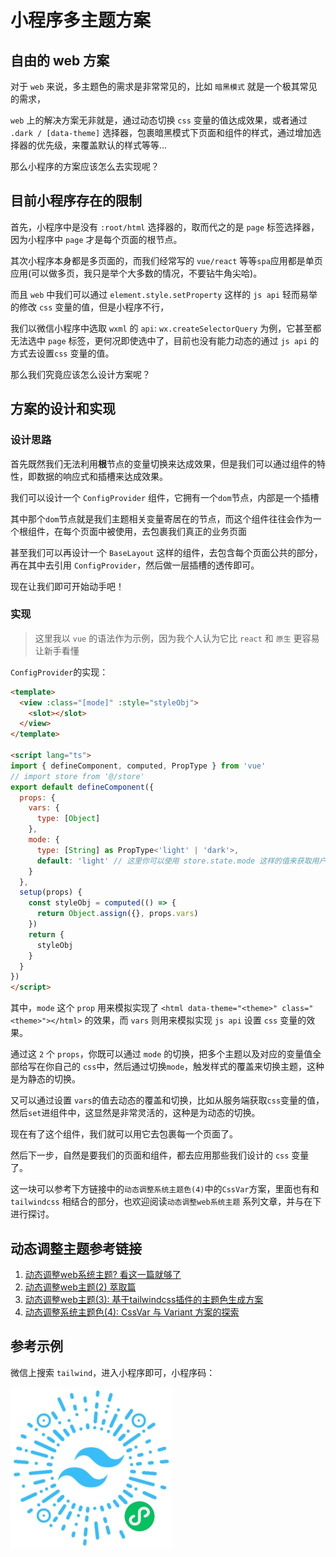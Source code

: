 # 小程序多主题方案

## 自由的 web 方案

对于 `web` 来说，多主题色的需求是非常常见的，比如 `暗黑模式` 就是一个极其常见的需求，

`web` 上的解决方案无非就是，通过动态切换 `css` 变量的值达成效果，或者通过 `.dark / [data-theme]` 选择器，包裹暗黑模式下页面和组件的样式，通过增加选择器的优先级，来覆盖默认的样式等等...

那么小程序的方案应该怎么去实现呢？

## 目前小程序存在的限制

首先，小程序中是没有 `:root/html` 选择器的，取而代之的是 `page` 标签选择器，因为小程序中 `page` 才是每个页面的根节点。

其次小程序本身都是多页面的，而我们经常写的 `vue/react` 等等`spa`应用都是单页应用(可以做多页，我只是举个大多数的情况，不要钻牛角尖哈)。

而且 `web` 中我们可以通过 `element.style.setProperty` 这样的 `js api` 轻而易举的修改 `css` 变量的值，但是小程序不行，

我们以微信小程序中选取 `wxml` 的 `api`: `wx.createSelectorQuery` 为例，它甚至都无法选中 `page` 标签，更何况即使选中了，目前也没有能力动态的通过 `js api` 的方式去设置`css` 变量的值。

那么我们究竟应该怎么设计方案呢？

## 方案的设计和实现

### 设计思路

首先既然我们无法利用**根**节点的变量切换来达成效果，但是我们可以通过组件的特性，即数据的响应式和插槽来达成效果。

我们可以设计一个 `ConfigProvider` 组件，它拥有一个`dom`节点，内部是一个插槽

其中那个`dom`节点就是我们主题相关变量寄居在的节点，而这个组件往往会作为一个根组件，在每个页面中被使用，去包裹我们真正的业务页面

甚至我们可以再设计一个 `BaseLayout` 这样的组件，去包含每个页面公共的部分，再在其中去引用 `ConfigProvider`，然后做一层插槽的透传即可。

现在让我们即可开始动手吧！

### 实现

> 这里我以 `vue` 的语法作为示例，因为我个人认为它比 `react` 和 `原生` 更容易让新手看懂

`ConfigProvider`的实现：

```html
<template>
  <view :class="[mode]" :style="styleObj">
    <slot></slot>
  </view>
</template>

<script lang="ts">
import { defineComponent, computed, PropType } from 'vue'
// import store from '@/store'
export default defineComponent({
  props: {
    vars: {
      type: [Object]
    },
    mode: {
      type: [String] as PropType<'light' | 'dark'>,
      default: 'light' // 这里你可以使用 store.state.mode 这样的值来获取用户的配置
    }
  },
  setup(props) {
    const styleObj = computed(() => {
      return Object.assign({}, props.vars)
    })
    return {
      styleObj
    }
  }
})
</script>
```

其中，`mode` 这个 `prop` 用来模拟实现了 `<html data-theme="<theme>" class="<theme>"></html>` 的效果，而 `vars` 则用来模拟实现 `js api` 设置 `css` 变量的效果。

通过这 `2` 个 `props`，你既可以通过 `mode` 的切换，把多个主题以及对应的变量值全部给写在你自己的 `css`中，然后通过切换`mode`，触发样式的覆盖来切换主题，这种是为静态的切换。

又可以通过设置 `vars`的值去动态的覆盖和切换，比如从服务端获取`css`变量的值，然后`set`进组件中，这显然是非常灵活的，这种是为动态的切换。

现在有了这个组件，我们就可以用它去包裹每一个页面了。

然后下一步，自然是要我们的页面和组件，都去应用那些我们设计的 `css` 变量了。

这一块可以参考下方链接中的`动态调整系统主题色(4)`中的`CssVar`方案，里面也有和 `tailwindcss` 相结合的部分，也欢迎阅读`动态调整web系统主题` 系列文章，并与在下进行探讨。

## 动态调整主题参考链接

1. [动态调整web系统主题? 看这一篇就够了](https://icebreaker.top/articles/2021/12/18-flexible-theme)
2. [动态调整web主题(2) 萃取篇](https://icebreaker.top/articles/2022/1/15-custom-theme-2)
3. [动态调整web主题(3): 基于tailwindcss插件的主题色生成方案](https://icebreaker.top/articles/2022/9/26-custom-theme-3)
4. [动态调整系统主题色(4): CssVar 与 Variant 方案的探索](https://icebreaker.top/articles/2023/10/5-custom-theme-4)

## 参考示例

微信上搜索 `tailwind`，进入小程序即可，小程序码：

![tailwind](./frameworks/img/tailwind-mp-qrcode.jpg)
